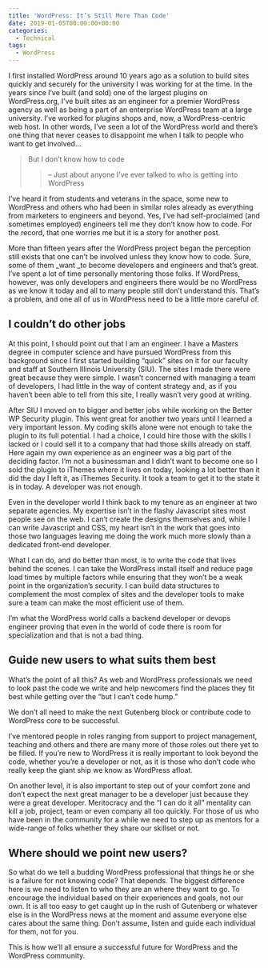 ```yaml
---
title: 'WordPress: It’s Still More Than Code'
date: 2019-01-05T00:00:00+00:00
categories:
  - Technical
tags:
  - WordPress
---
```


I first installed WordPress around 10 years ago as a solution to build sites quickly and securely for the university I was working for at the time. In the years since I’ve built (and sold) one of the largest plugins on WordPress.org, I’ve built sites as an engineer for a premier WordPress agency as well as being a part of an enterprise WordPress team at a large university. I’ve worked for plugins shops and, now, a WordPress-centric web host. In other words, I’ve seen a lot of the WordPress world and there’s one thing that never ceases to disappoint me when I talk to people who want to get involved…

> But I don’t know how to code
>
> > – Just about anyone I’ve ever talked to who is getting into WordPress

I’ve heard it from students and veterans in the space, some new to WordPress and others who had been in similar roles already as everything from marketers to engineers and beyond. Yes, I’ve had self-proclaimed (and sometimes employed) engineers tell me they don’t know how to code. For the record, that one worries me but it is a story for another post.

More than fifteen years after the WordPress project began the perception still exists that one can’t be involved unless they know how to code. Sure, some of them _want _to become developers and engineers and that’s great. I’ve spent a lot of time personally mentoring those folks. If WordPress, however, was only developers and engineers there would be no WordPress as we know it today and all to many people still don’t understand this. That’s a problem, and one all of us in WordPress need to be a little more careful of.

## I couldn’t do other jobs

At this point, I should point out that I am an engineer. I have a Masters degree in computer science and have pursued WordPress from this background since I first started building “quick” sites on it for our faculty and staff at Southern Illinois University (SIU). The sites I made there were great because they were simple. I wasn’t concerned with managing a team of developers, I had little in the way of content strategy and, as if you haven’t been able to tell from this site, I really wasn’t very good at writing.

After SIU I moved on to bigger and better jobs while working on the Better WP Security plugin. This went great for another two years until I learned a very important lesson. My coding skills alone were not enough to take the plugin to its full potential. I had a choice, I could hire those with the skills I lacked or I could sell it to a company that had those skills already on staff. Here again my own experience as an engineer was a big part of the deciding factor. I’m not a businessman and I didn’t want to become one so I sold the plugin to iThemes where it lives on today, looking a lot better than it did the day I left it, as iThemes Security. It took a team to get it to the state it is in today. A developer was not enough.

Even in the developer world I think back to my tenure as an engineer at two separate agencies. My expertise isn’t in the flashy Javascript sites most people see on the web. I can’t create the designs themselves and, while I can write Javascript and CSS, my heart isn’t in the work that goes into those two languages leaving me doing the work much more slowly than a dedicated front-end developer.

What I can do, and do better than most, is to write the code that lives behind the scenes. I can take the WordPress install itself and reduce page load times by multiple factors while ensuring that they won’t be a weak point in the organization’s security. I can build data structures to complement the most complex of sites and the developer tools to make sure a team can make the most efficient use of them.

I’m what the WordPress world calls a backend developer or devops engineer proving that even in the world of code there is room for specialization and that is not a bad thing.

## Guide new users to what suits them best

What’s the point of all this? As web and WordPress professionals we need to look past the code we write and help newcomers find the places they fit best while getting over the “but I can’t code hump.”

We don’t all need to make the next Gutenberg block or contribute code to WordPress core to be successful.

I’ve mentored people in roles ranging from support to project management, teaching and others and there are many more of those roles out there yet to be filled. If you’re new to WordPress it is really important to look beyond the code, whether you’re a developer or not, as it is those who don’t code who really keep the giant ship we know as WordPress afloat.

On another level, it is also important to step out of your comfort zone and don’t expect the next great manager to be a developer just because they were a great developer. Meritocracy and the “I can do it all” mentality can kill a job, project, team or even company all too quickly. For those of us who have been in the community for a while we need to step up as mentors for a wide-range of folks whether they share our skillset or not.

## Where should we point new users?

So what do we tell a budding WordPress professional that things he or she is a failure for not knowing code? That depends. The biggest difference here is we need to listen to who they are an where they want to go. To encourage the individual based on their experiences and goals, not our own. It is all too easy to get caught up in the rush of Gutenberg or whatever else is in the WordPress news at the moment and assume everyone else cares about the same thing. Don’t assume, listen and guide each individual for them, not for you.

This is how we’ll all ensure a successful future for WordPress and the WordPress community.